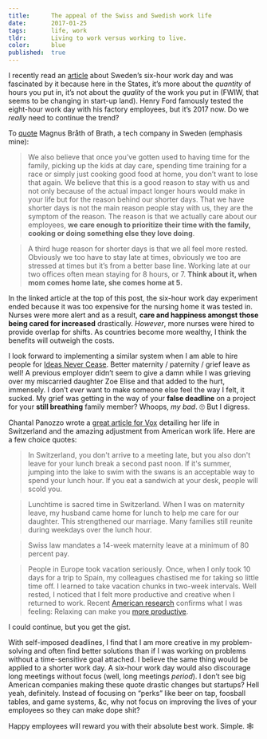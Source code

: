 ```yaml
---
title:      The appeal of the Swiss and Swedish work life
date:       2017-01-25
tags:       life, work
tldr:       Living to work versus working to live.
color:      blue
published:  true
---
```


I recently read an [article](http://www.independent.co.uk/news/business/news/sweden-six-hour-working-day-too-expensive-scrapped-experiment-cothenburg-pilot-scheme-a7508581.html "Link to an article by The Independent") about Sweden’s six-hour work day and was fascinated by it because here in the States, it’s more about the _quantity_ of hours you put in, it’s not about the _quality_ of the work you put in (FWIW, that seems to be changing in start-up land). Henry Ford famously tested the eight-hour work day with his factory employees, but it’s 2017 now. Do we _really_ need to continue the trend?

To [quote](http://brath.com/why-we-started-with-6-hour-work-days "Link to an article by Brath") Magnus Bråth of Brath, a tech company in Sweden (emphasis mine):

> We also believe that once you’ve gotten used to having time for the family, picking up the kids at day care, spending time training for a race or simply just cooking good food at home, you don’t want to lose that again. We believe that this is a good reason to stay with us and not only because of the actual impact longer hours would make in your life but for the reason behind our shorter days. That we have shorter days is not the main reason people stay with us, they are the symptom of the reason. The reason is that we actually care about our employees, **we care enough to prioritize their time with the family, cooking or doing something else they love doing**.

> A third huge reason for shorter days is that we all feel more rested. Obviously we too have to stay late at times, obviously we too are stressed at times but it’s from a better base line. Working late at our two offices often mean staying for 8 hours, or 7. **Think about it, when mom comes home late, she comes home at 5.**

In the linked article at the top of this post, the six-hour work day experiment ended because it was too expensive for the nursing home it was tested in. Nurses were more alert and as a result, **care and happiness amongst those being cared for increased** drastically. *However*, more nurses were hired to provide overlap for shifts. As countries become more wealthy, I think the benefits will outweigh the costs.

I look forward to implementing a similar system when I am able to hire people for [Ideas Never Cease](https://the-inc.co "Link to !NC"). Better maternity / paternity / grief leave as well! A previous employer didn’t seem to give a damn while I was grieving over my miscarried daughter Zoe Elise and that added to the hurt, immensely. I don’t *ever* want to make someone else feel the way I felt, it sucked. My grief was getting in the way of your **false deadline** on a project for your **still breathing** family member? Whoops, *my bad*. 🙄 But I digress.

Chantal Panozzo wrote a [great article for Vox](http://www.vox.com/2015/7/21/8974435/switzerland-work-life-balance "Link to an article for Vox") detailing her life in Switzerland and the amazing adjustment from American work life. Here are a few choice quotes:

> In Switzerland, you don't arrive to a meeting late, but you also don't leave for your lunch break a second past noon. If it's summer, jumping into the lake to swim with the swans is an acceptable way to spend your lunch hour. If you eat a sandwich at your desk, people will scold you.

> Lunchtime is sacred time in Switzerland. When I was on maternity leave, my husband came home for lunch to help me care for our daughter. This strengthened our marriage. Many families still reunite during weekdays over the lunch hour.

> Swiss law mandates a 14-week maternity leave at a minimum of 80 percent pay.

> People in Europe took vacation seriously. Once, when I only took 10 days for a trip to Spain, my colleagues chastised me for taking so little time off. I learned to take vacation chunks in two-week intervals. Well rested, I noticed that I felt more productive and creative when I returned to work. Recent [American research](http://www.nytimes.com/2013/02/10/opinion/sunday/relax-youll-be-more-productive.html?pagewanted=all&\_r=1&&gwh=AC034D10F64239B961A6E1CDE12C9332&gwt=pay&assetType=opinion "Link to an article by the New York Times") confirms what I was feeling: Relaxing can make you [more productive](http://www.vox.com/2014/7/22/5912369/creativity-vacation-work-office "Link to an article by Vox").

I could continue, but you get the gist.

With self-imposed deadlines, I find that I am more creative in my problem-solving and often find better solutions than if I was working on problems without a time-sensitive goal attached. I believe the same thing would be applied to a shorter work day. A six-hour work day would also discourage long meetings without focus (well, long meetings *period*). I don’t see big American companies making these quote drastic changes but startups? Hell yeah, definitely. Instead of focusing on “perks” like beer on tap, foosball tables, and game systems, &c, why not focus on improving the lives of your employees so they can make dope shit?

Happy employees will reward you with their absolute best work. Simple. 🕸
